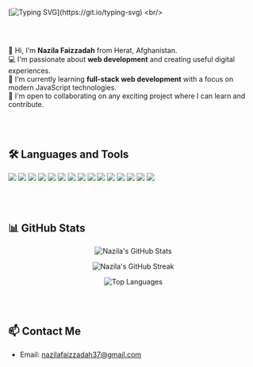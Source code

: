 [![Typing SVG](https://readme-typing-svg.demolab.com?font=Fira+Code&size=23&duration=3000&pause=717&center=true&vCenter=true&width=435&lines=Hello+%2C+there!+%F0%9F%91%8B;This+is+Nazila+Faizzadah+;Full-Stack+Web+developer;Nice+to+meet+you+!)](https://git.io/typing-svg)
<br/>
##
<br/>


👋 Hi, I'm **Nazila Faizzadah** from Herat, Afghanistan.  
💻 I'm passionate about **web development** and creating useful digital experiences.  
🌱 I'm currently learning **full-stack web development** with a focus on modern JavaScript technologies.  
🤝 I'm open to collaborating on any exciting project where I can learn and contribute.

<br/><br/>

## 🛠️ Languages and Tools

<p align="left">
  <img src="https://img.shields.io/badge/HTML5-E34F26?style=for-the-badge&logo=html5&logoColor=white" />
  <img src="https://img.shields.io/badge/CSS3-1572B6?style=for-the-badge&logo=css3&logoColor=white" />
  <img src="https://img.shields.io/badge/JavaScript-F7DF1E?style=for-the-badge&logo=javascript&logoColor=black" />
  <img src="https://img.shields.io/badge/Bootstrap-563D7C?style=for-the-badge&logo=bootstrap&logoColor=white" />
  <img src="https://img.shields.io/badge/TailwindCSS-06B6D4?style=for-the-badge&logo=tailwind-css&logoColor=white" />
  <img src="https://img.shields.io/badge/React-20232A?style=for-the-badge&logo=react&logoColor=61DAFB" />
  <img src="https://img.shields.io/badge/Node.js-339933?style=for-the-badge&logo=nodedotjs&logoColor=white" />
  <img src="https://img.shields.io/badge/Express.js-000000?style=for-the-badge&logo=express&logoColor=white" />
  <img src="https://img.shields.io/badge/MongoDB-47A248?style=for-the-badge&logo=mongodb&logoColor=white" />
  <img src="https://img.shields.io/badge/PostgreSQL-316192?style=for-the-badge&logo=postgresql&logoColor=white" />
  <img src="https://img.shields.io/badge/Python-3776AB?style=for-the-badge&logo=python&logoColor=white" />
  <img src="https://img.shields.io/badge/PHP-777BB4?style=for-the-badge&logo=php&logoColor=white" />
  <img src="https://img.shields.io/badge/Java-007396?style=for-the-badge&logo=java&logoColor=white" />
  <img src="https://img.shields.io/badge/Git-F05032?style=for-the-badge&logo=git&logoColor=white" />
  <img src="https://img.shields.io/badge/GitHub-181717?style=for-the-badge&logo=github&logoColor=white" />
</p>
<br/><br/>


## 📊 GitHub Stats

<p align="center">
  <img src="https://github-readme-stats.vercel.app/api?username=nazilaF2002&show_icons=true&theme=tokyonight" alt="Nazila's GitHub Stats" />
</p>

<p align="center">
  <img src="https://github-readme-streak-stats.herokuapp.com?user=nazilaF2002&theme=tokyonight&date_format=M%20j%5B%2C%20Y%5D" alt="Nazila's GitHub Streak" />
</p>

<p align="center">
  <img src="https://github-readme-stats.vercel.app/api/top-langs/?username=nazilaF2002&layout=compact&theme=tokyonight" alt="Top Languages" />
</p>

<br/><br/>

## 📫 Contact Me

- Email: [nazilafaizzadah37@gmail.com](mailto:nazilafaizzadah37@gmail.com)




<!--
**nazilaF2002/nazilaF2002** is a ✨ _special_ ✨ repository because its `README.md` (this file) appears on your GitHub profile.

Here are some ideas to get you started:

- 🔭 I’m currently working on ...
- 🌱 I’m currently learning ...
- 👯 I’m looking to collaborate on ...
- 🤔 I’m looking for help with ...
- 💬 Ask me about ...
- 📫 How to reach me: ...
- 😄 Pronouns: ...
- ⚡ Fun fact: ...

## 🧠 My GitHub Activity

![GitHub Activity Graph](https://github-profile-summary-cards.vercel.app/api/cards/profile-details?username=naziFaizzy&theme=github_dark)

![GitHub Stats](https://github-profile-summary-cards.vercel.app/api/cards/stats?username=naziFaizzy&theme=github_dark)

![Top Langs](https://github-profile-summary-cards.vercel.app/api/cards/most-commit-language?username=naziFaizzy&theme=github_dark)

![Productive Time](https://github-profile-summary-cards.vercel.app/api/cards/productive-time?username=naziFaizzy&theme=github_dark)
[![GitHub profile summary](https://github-profile-summary-cards.vercel.app/api/cards/productive-time?username=USERNAME&theme=github_dark)](https://github.com/USERNAME)

-->
